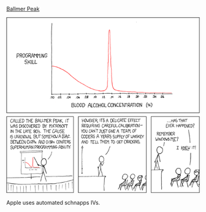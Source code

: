 [Ballmer Peak](https://xkcd.com/323)

![Ballmer Peak](./random_comic.png)

Apple uses automated schnapps IVs.


